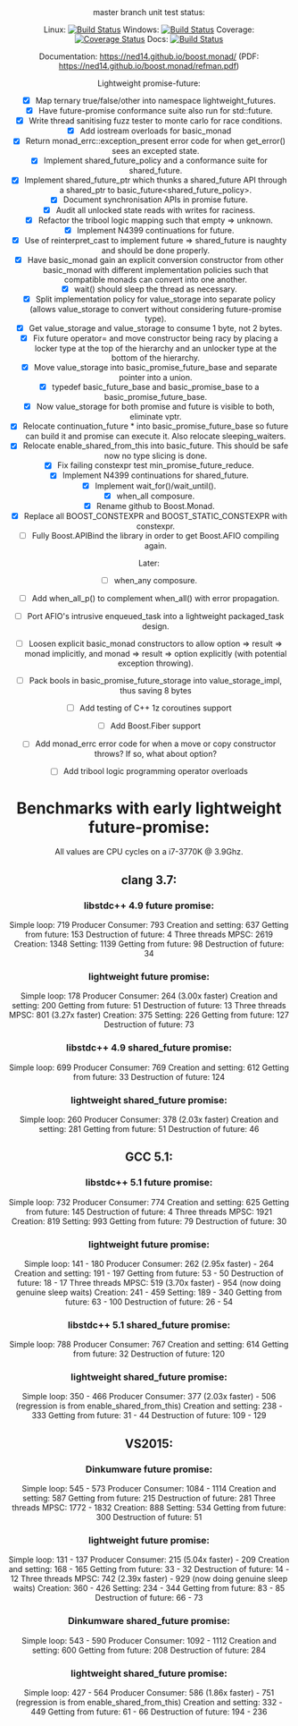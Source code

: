 <center>
master branch unit test status:

Linux: [![Build Status](https://ci.nedprod.com/job/Boost.Monad%20Test%20Linux%20GCC%205/badge/icon)](https://ci.nedprod.com/job/Boost.Monad%20Test%20Linux%20GCC%205/) Windows: [![Build Status](https://ci.nedprod.com/job/Boost.Monad%20Test%20Win8%20VS2014/badge/icon)](https://ci.nedprod.com/job/Boost.Monad%20Test%20Win8%20VS2014/) Coverage: [![Coverage Status](https://coveralls.io/repos/ned14/boost.spinlock/badge.svg?branch=master)](https://coveralls.io/r/ned14/boost.spinlock?branch=master) Docs: [![Build Status](https://ci.nedprod.com/job/Boost.Monad%20Documentation/badge/icon)](https://ci.nedprod.com/job/Boost.Monad%20Documentation)

Documentation: https://ned14.github.io/boost.monad/ (PDF: https://ned14.github.io/boost.monad/refman.pdf)

Lightweight promise-future:
 - [x] Map ternary true/false/other into namespace lightweight_futures.
 - [x] Have future-promise conformance suite also run for std::future.
 - [x] Write thread sanitising fuzz tester to monte carlo for race conditions.
 - [x] Add iostream overloads for basic_monad
 - [x] Return monad_errc::exception_present error code for when get_error() sees an excepted state.
 - [x] Implement shared_future_policy and a conformance suite for shared_future.
 - [x] Implement shared_future_ptr which thunks a shared_future API through a shared_ptr to
basic_future<shared_future_policy>.
 - [x] Document synchronisation APIs in promise future.
 - [x] Audit all unlocked state reads with writes for raciness.
 - [x] Refactor the tribool logic mapping such that empty => unknown.
 - [x] Implement N4399 continuations for future.
 - [x] Use of reinterpret_cast to implement future => shared_future is naughty and should be done properly.
 - [x] Have basic_monad gain an explicit conversion constructor from other basic_monad with different
implementation policies such that compatible monads can convert into one another.
 - [x] wait() should sleep the thread as necessary.
 - [x] Split implementation policy for value_storage into separate policy (allows value_storage
to convert without considering future-promise type).
 - [x] Get value_storage<bool> and value_storage<void> to consume 1 byte, not 2 bytes.
 - [x] Fix future operator= and move constructor being racy by placing a locker type at the top of the hierarchy
and an unlocker type at the bottom of the hierarchy.
 - [x] Move value_storage into basic_promise_future_base and separate pointer into a union.
 - [x] typedef basic_future_base and basic_promise_base to a basic_promise_future_base.
 - [x] Now value_storage for both promise and future is visible to both, eliminate vptr.
 - [x] Relocate continuation_future * into basic_promise_future_base so future can build it and promise
can execute it. Also relocate sleeping_waiters.
 - [x] Relocate enable_shared_from_this into basic_future. This should be safe now no type slicing
is done.
 - [x] Fix failing constexpr test min_promise_future_reduce.
 - [x] Implement N4399 continuations for shared_future.
 - [x] Implement wait_for()/wait_until().
 - [x] when_all composure.
 - [x] Rename github to Boost.Monad.
 - [x] Replace all BOOST_CONSTEXPR and BOOST_STATIC_CONSTEXPR with constexpr.
 - [ ] Fully Boost.APIBind the library in order to get Boost.AFIO compiling again.

Later:
 - [ ] when_any composure.
 - [ ] Add when_all_p() to complement when_all() with error propagation.
 - [ ] Port AFIO's intrusive enqueued_task into a lightweight packaged_task design.
 - [ ] Loosen explicit basic_monad constructors to allow option => result => monad implicitly, and
monad => result => option explicitly (with potential exception throwing).
 - [ ] Pack bools in basic_promise_future_storage into value_storage_impl, thus saving 8 bytes
 - [ ] Add testing of C++ 1z coroutines support
 - [ ] Add Boost.Fiber support
 - [ ] Add monad_errc error code for when a move or copy constructor throws? If so, what about option<T>?
 - [ ] Add tribool logic programming operator overloads


# Benchmarks with early lightweight future-promise:

All values are CPU cycles on a i7-3770K @ 3.9Ghz.

## clang 3.7:
### libstdc++ 4.9 future promise:
Simple loop: 719
Producer Consumer: 793
  Creation and setting: 637
  Getting from future: 153
  Destruction of future: 4
Three threads MPSC: 2619
  Creation: 1348
  Setting: 1139
  Getting from future: 98
  Destruction of future: 34

### lightweight future promise:
Simple loop: 178
Producer Consumer: 264 (3.00x faster)
  Creation and setting: 200
  Getting from future: 51
  Destruction of future: 13
Three threads MPSC: 801 (3.27x faster)
  Creation: 375
  Setting: 226
  Getting from future: 127
  Destruction of future: 73

### libstdc++ 4.9 shared_future promise:
Simple loop: 699
Producer Consumer: 769
  Creation and setting: 612
  Getting from future: 33
  Destruction of future: 124

### lightweight shared_future promise:
Simple loop: 260
Producer Consumer: 378 (2.03x faster)
  Creation and setting: 281
  Getting from future: 51
  Destruction of future: 46


## GCC 5.1:
### libstdc++ 5.1 future promise:
Simple loop: 732
Producer Consumer: 774
  Creation and setting: 625
  Getting from future: 145
  Destruction of future: 4
Three threads MPSC: 1921
  Creation: 819
  Setting: 993
  Getting from future: 79
  Destruction of future: 30

### lightweight future promise:
Simple loop: 141                       - 180
Producer Consumer: 262 (2.95x faster)  - 264
  Creation and setting: 191              - 197
  Getting from future: 53                - 50
  Destruction of future: 18              - 17
Three threads MPSC: 519 (3.70x faster) - 954 (now doing genuine sleep waits)
  Creation: 241                          - 459
  Setting: 189                           - 340
  Getting from future: 63                - 100
  Destruction of future: 26              - 54

### libstdc++ 5.1 shared_future promise:
Simple loop: 788
Producer Consumer: 767
  Creation and setting: 614
  Getting from future: 32
  Destruction of future: 120

### lightweight shared_future promise:
Simple loop: 350                       - 466
Producer Consumer: 377 (2.03x faster)  - 506 (regression is from enable_shared_from_this)
  Creation and setting: 238              - 333
  Getting from future: 31                - 44
  Destruction of future: 109             - 129


## VS2015:
### Dinkumware future promise:
Simple loop: 545                       - 573
Producer Consumer: 1084                - 1114
  Creation and setting: 587
  Getting from future: 215
  Destruction of future: 281
Three threads MPSC: 1772               - 1832
  Creation: 888
  Setting: 534
  Getting from future: 300
  Destruction of future: 51

### lightweight future promise:
Simple loop: 131                         - 137
Producer Consumer: 215 (5.04x faster)    - 209
  Creation and setting: 168                - 165
  Getting from future: 33                  - 32
  Destruction of future: 14                - 12
Three threads MPSC: 742 (2.39x faster)   - 929 (now doing genuine sleep waits)
  Creation: 360                            - 426
  Setting: 234                             - 344
  Getting from future: 83                  - 85
  Destruction of future: 66                - 73

### Dinkumware shared_future promise:
Simple loop: 543                         - 590
Producer Consumer: 1092                  - 1112
  Creation and setting: 600
  Getting from future: 208
  Destruction of future: 284

### lightweight shared_future promise:
Simple loop: 427                         - 564
Producer Consumer: 586 (1.86x faster)    - 751 (regression is from enable_shared_from_this)
  Creation and setting: 332                - 449
  Getting from future: 61                  - 66
  Destruction of future: 194               - 236

</center>
